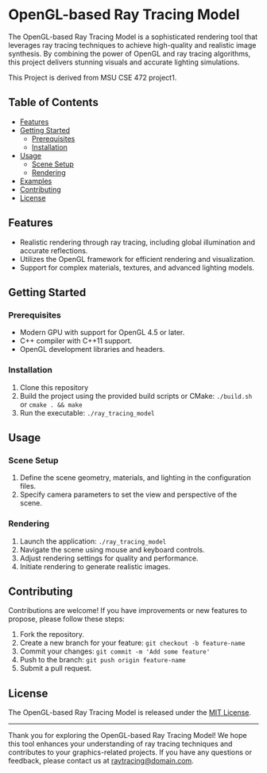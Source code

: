 # OpenGL-based Ray Tracing Model

The OpenGL-based Ray Tracing Model is a sophisticated rendering tool that leverages ray tracing techniques to achieve high-quality and realistic image synthesis. By combining the power of OpenGL and ray tracing algorithms, this project delivers stunning visuals and accurate lighting simulations.

This Project is derived from MSU CSE 472 project1.

## Table of Contents

- [Features](#features)
- [Getting Started](#getting-started)
  - [Prerequisites](#prerequisites)
  - [Installation](#installation)
- [Usage](#usage)
  - [Scene Setup](#scene-setup)
  - [Rendering](#rendering)
- [Examples](#examples)
- [Contributing](#contributing)
- [License](#license)

## Features

- Realistic rendering through ray tracing, including global illumination and accurate reflections.
- Utilizes the OpenGL framework for efficient rendering and visualization.
- Support for complex materials, textures, and advanced lighting models.

## Getting Started

### Prerequisites

- Modern GPU with support for OpenGL 4.5 or later.
- C++ compiler with C++11 support.
- OpenGL development libraries and headers.

### Installation

1. Clone this repository
2. Build the project using the provided build scripts or CMake: `./build.sh` or `cmake . && make`
3. Run the executable: `./ray_tracing_model`

## Usage

### Scene Setup

1. Define the scene geometry, materials, and lighting in the configuration files.
2. Specify camera parameters to set the view and perspective of the scene.

### Rendering

1. Launch the application: `./ray_tracing_model`
2. Navigate the scene using mouse and keyboard controls.
3. Adjust rendering settings for quality and performance.
4. Initiate rendering to generate realistic images.


## Contributing

Contributions are welcome! If you have improvements or new features to propose, please follow these steps:
1. Fork the repository.
2. Create a new branch for your feature: `git checkout -b feature-name`
3. Commit your changes: `git commit -m 'Add some feature'`
4. Push to the branch: `git push origin feature-name`
5. Submit a pull request.

## License

The OpenGL-based Ray Tracing Model is released under the [MIT License](LICENSE).

---

Thank you for exploring the OpenGL-based Ray Tracing Model! We hope this tool enhances your understanding of ray tracing techniques and contributes to your graphics-related projects. If you have any questions or feedback, please contact us at raytracing@domain.com.
